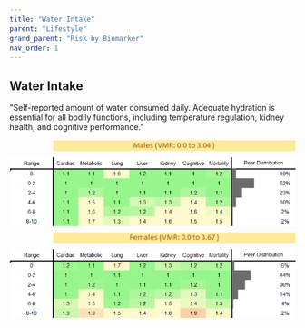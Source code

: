 ```yaml
---
title: "Water Intake"
parent: "Lifestyle"
grand_parent: "Risk by Biomarker"
nav_order: 1
---
```



## Water Intake


"Self-reported amount of water consumed daily. Adequate hydration is essential for all bodily functions, including temperature regulation, kidney health, and cognitive performance."

<div style="display: flex; flex-direction: column; gap: 10px;">

  <img src="/assets/images/vmrbiomarker_water_intake__male.png" alt="Water Intake VMR Male" style="margin-left: 15%">
  <img src="/assets/images/rr_water_intake__male.png" alt="Water Intake RR Male">

  <img src="/assets/images/vmrbiomarker_water_intake__female.png" alt="Water Intake VMR Female" style="margin-left: 15%; ">
  <img src="/assets/images/rr_water_intake__female.png" alt="Water Intake RR Female">

</div>



